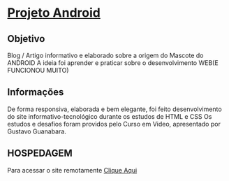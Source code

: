 # <a href="https://samuel77743.github.io/projeto-android" target="_blank" rel="follow">Projeto Android</a>
## Objetivo
Blog / Artigo informativo e elaborado sobre a origem do Mascote do ANDROID
A ideia foi aprender e praticar sobre o desenvolvimento WEB(E FUNCIONOU MUITO)

  ## Informações
  De forma responsiva, elaborada e bem elegante, foi feito desenvolvimento do site informativo-tecnológico durante os estudos de HTML e CSS
  Os estudos e desafios foram providos pelo Curso em Video, apresentado por Gustavo Guanabara.
  
 ## HOSPEDAGEM
 Para acessar o site remotamente <a href="https://samuel77743.github.io/projeto-android" target="_blank" rel="follow">Clique Aqui</a>
  
